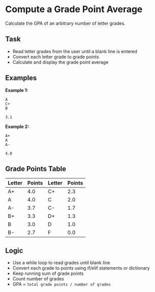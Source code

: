 # Compute a Grade Point Average

Calculate the GPA of an arbitrary number of letter grades.

## Task
- Read letter grades from the user until a blank line is entered
- Convert each letter grade to grade points
- Calculate and display the grade point average

## Examples
**Example 1:**
```
A
C+
B

```
```
3.1
```

**Example 2:**
```
A+
A
A-

```
```
4.0
```

## Grade Points Table
| Letter | Points | Letter | Points |
|--------|--------|--------|--------|
| A+     | 4.0    | C+     | 2.3    |
| A      | 4.0    | C      | 2.0    |
| A-     | 3.7    | C-     | 1.7    |
| B+     | 3.3    | D+     | 1.3    |
| B      | 3.0    | D      | 1.0    |
| B-     | 2.7    | F      | 0.0    |

## Logic
- Use a while loop to read grades until blank line
- Convert each grade to points using if/elif statements or dictionary
- Keep running sum of grade points
- Count number of grades
- GPA = `total grade points / number of grades`
